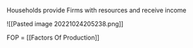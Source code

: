 Households provide Firms with resources and receive income 

![[Pasted image 20221024205238.png]]

FOP = [[Factors Of Production]]